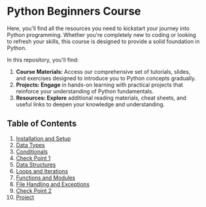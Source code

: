 # Python Beginners Course
Here, you'll find all the resources you need to kickstart your journey into Python programming. Whether you're completely new to coding or looking to refresh your skills, this course is designed to provide a solid foundation in Python.   

In this repository, you'll find:   

1. **Course Materials:** Access our comprehensive set of tutorials, slides, and exercises designed to introduce you to Python concepts gradually.   
2. **Projects: Engage** in hands-on learning with practical projects that reinforce your understanding of Python fundamentals.   
3. **Resources: Explore** additional reading materials, cheat sheets, and useful links to deepen your knowledge and understanding.   

## Table of Contents
1. [Installation and Setup](./1.%20Installation%20and%20Setup/README.md)
2. [Data Types](#)
3. [Conditionals](#)
4. [Check Point 1](#)
5. [Data Structures](#)
6. [Loops and Iterations](#)
7. [Functions and Modules](#)
8. [File Handling and Exceptions](#)
9. [Check Point 2](#)
10. [Project](#)
